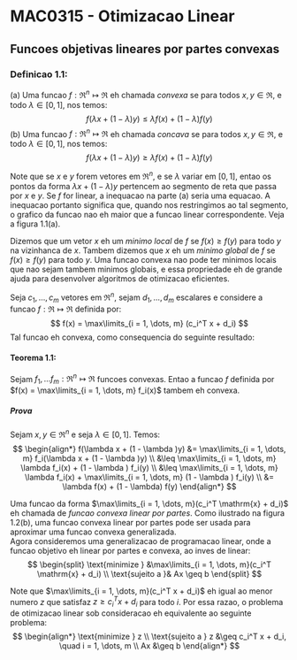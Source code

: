 # MAC0315 - Otimizacao Linear
## Funcoes objetivas lineares por partes convexas
### Definicao 1.1: 
(a) Uma funcao $f: \mathfrak{R}^n \mapsto \mathfrak{R}$ eh chamada *convexa* se para todos $x, y \in \mathfrak{R}$, e todo $\lambda \in [0, 1]$, nos temos:
$$
f(\lambda x + (1 - \lambda) y) \leq 
\lambda f(x) + (1 - \lambda) f(y)
$$
(b) Uma funcao $f: \mathfrak{R}^n \mapsto \mathfrak{R}$ eh chamada *concava* se para todos $x, y \in \mathfrak{R}$, e todo $\lambda \in [0, 1]$, nos temos:
$$
f(\lambda x + (1 - \lambda) y) \geq 
\lambda f(x) + (1 - \lambda) f(y)
$$

Note que se $x$ e $y$ forem vetores em $\mathfrak{R}^n$, e se $\lambda$ variar em $[0, 1]$, entao os pontos da forma $\lambda x + (1 - \lambda) y$ pertencem ao segmento de reta que passa por $x$ e $y$.
Se $f$ for linear, a inequacao na parte (a) seria uma equacao. A inequacao portanto significa que, quando nos restringimos ao tal segmento, o grafico da funcao nao eh maior que a funcao linear correspondente. Veja a figura 1.1(a).

Dizemos que um vetor $x$ eh um *minimo local* de $f$ se $f(x) \geq f(y)$ para todo $y$ na vizinhanca de $x$. Tambem dizemos que $x$ eh um *minimo global* de $f$ se $f(x) \geq f(y)$ para todo $y$. Uma funcao convexa nao pode ter minimos locais que nao sejam tambem minimos globais, e essa propriedade eh de grande ajuda para desenvolver algoritmos de otimizacao eficientes.

Seja $c_1, \dots, c_m$ vetores em $\mathfrak{R}^n$, sejam $d_1, \dots, d_m$ escalares e considere a funcao $f: \mathfrak{R} \mapsto \mathfrak{R}$ definida por:
$$
f(x) = \max\limits_{i = 1, \dots, m} (c_i^T x + d_i)
$$
Tal funcao eh convexa, como consequencia do seguinte resultado:

#### Teorema 1.1:
Sejam $f_1, \dots f_m : \mathfrak{R}^n \mapsto \mathfrak{R}$ funcoes convexas. Entao a funcao $f$ definida por $f(x) = \max\limits_{i = 1, \dots, m} f_i(x)$ tambem eh convexa.

##### Prova
Sejam $x, y \in \mathfrak{R}^n$ e seja $\lambda \in [0, 1]$. Temos:
$$
\begin{align*}
f(\lambda x + (1 - \lambda )y) &=
\max\limits_{i = 1, \dots, m} f_i(\lambda x + (1 - \lambda )y) \\
&\leq
\max\limits_{i = 1, \dots, m}
\lambda f_i(x) + (1 - \lambda ) f_i(y) \\
&\leq
\max\limits_{i = 1, \dots, m} \lambda f_i(x) + 
\max\limits_{i = 1, \dots, m} (1 - \lambda ) f_i(y) \\
&= \lambda f(x) + (1 - \lambda) f(y)
\end{align*}
$$

Uma funcao da forma $\max\limits_{i = 1, \dots, m}(c_i^T \mathrm{x} + d_i)$ eh chamada de *funcao convexa linear por partes*. Como ilustrado na figura 1.2(b), uma funcao convexa linear por partes pode ser usada para aproximar uma funcao convexa generalizada. \
Agora consideremos uma generalizacao de programacao linear, onde a funcao objetivo eh linear por partes e convexa, ao inves de linear:
$$
\begin{split}
\text{minimize } &\max\limits_{i = 1, \dots, m}(c_i^T \mathrm{x} + d_i) \\
\text{sujeito a }& Ax \geq b
\end{split}
$$ 

Note que $\max\limits_{i = 1, \dots, m}(c_i^T x + d_i)$ eh igual ao menor numero $z$ que satisfaz $z \geq c_i^T x + d_i$ para todo $i$. Por essa razao, o problema de otimizacao linear sob consideracao eh equivalente ao seguinte problema:
$$
\begin{align*}
\text{minimize }  z \\
\text{sujeito a } z &\geq c_i^T x + d_i, \quad i = 1, \dots, m \\
Ax &\geq b
\end{align*}
$$
